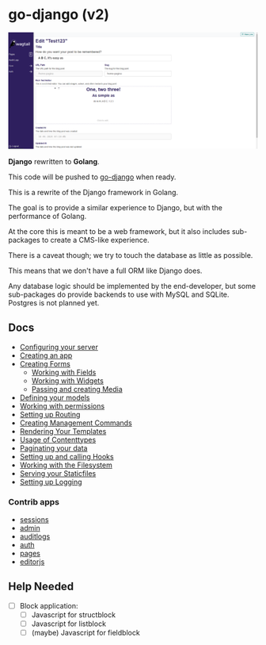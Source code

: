 # go-django (v2)

![1719351174099](.github/image/README/1719351174099.png)

**Django** rewritten to **Golang**.

This code will be pushed to [go-django](https://github.com/Nigel2392/go-django) when ready.

This is a rewrite of the Django framework in Golang.

The goal is to provide a similar experience to Django, but with the performance of Golang.

At the core this is meant to be a web framework, but it also includes sub-packages to create a CMS-like experience.

There is a caveat though; we try to touch the database as little as possible.

This means that we don't have a full ORM like Django does.

Any database logic should be implemented by the end-developer, but some sub-packages do provide backends to use with MySQL and SQLite. Postgres is not planned yet.

## Docs

- [Configuring your server](./docs/configuring.md)
- [Creating an app](./docs/apps.md)
- [Creating Forms](./docs/forms/forms.md)
  - [Working with Fields](./docs/forms/fields.md)
  - [Working with Widgets](./docs/forms/widgets.md)
  - [Passing and creating Media](./docs/forms/media.md)
- [Defining your models](./docs/attrs.md)
- [Working with permissions](./docs/permissions.md)
- [Setting up Routing](./docs/routing.md)
- [Creating Management Commands](./docs/commands.md)
- [Rendering Your Templates](./docs/rendering.md)
- [Usage of Contenttypes](./docs/contenttypes.md)
- [Paginating your data](./docs/pagination.md)
- [Setting up and calling Hooks](./docs/hooks.md)
- [Working with the Filesystem](./docs/filesystem.md)
- [Serving your Staticfiles](./docs/staticfiles.md)
- [Setting up Logging](./docs/logging.md)

### Contrib apps

- [sessions](./docs/apps/sessions.md)
- [admin](./docs/apps/admin)
- [auditlogs](./docs/apps/auditlogs.md)
- [auth](./docs/apps/auth)
- [pages](./docs/apps/pages)
- [editorjs](./docs/apps/editor.md)

## Help Needed

- [ ] Block application:
  - [ ] Javascript for structblock
  - [ ] Javascript for listblock
  - [ ] (maybe) Javascript for fieldblock
